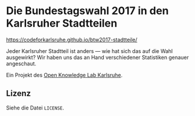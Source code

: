 # Die Bundestagswahl 2017 in den Karlsruher Stadtteilen

https://codeforkarlsruhe.github.io/btw2017-stadtteile/

Jeder Karlsruher Stadtteil ist anders — wie hat sich das auf die Wahl ausgewirkt? Wir haben uns das an Hand verschiedener Statistiken genauer angeschaut.

Ein Projekt des [Open Knowledge Lab Karlsruhe](https://codefor.de/karlsruhe).


## Lizenz

Siehe die Datei `LICENSE`.

